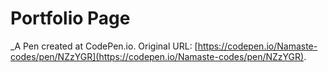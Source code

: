 # Portfolio Page
 _A Pen created at CodePen.io. Original URL: [https://codepen.io/Namaste-codes/pen/NZzYGR](https://codepen.io/Namaste-codes/pen/NZzYGR).

 